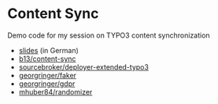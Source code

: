 # Content Sync

Demo code for my session on TYPO3 content synchronization

- [slides](https://speakerdeck.com/oliverklee/content-synchronisierung)
  (in German)
- [b13/content-sync](https://github.com/b13/content-sync)
- [sourcebroker/deployer-extended-typo3](https://github.com/sourcebroker/deployer-extended-typo3)
- [georgringer/faker](https://github.com/georgringer/faker)
- [georgringer/gdpr](georgringer/gdpr)
- [mhuber84/randomizer](https://gitlab.com/mhuber84/randomizer)
